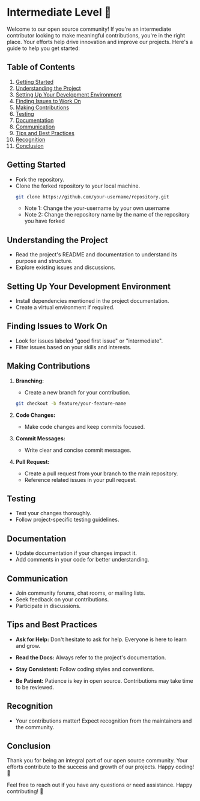# Intermediate Level 🚀

Welcome to our open source community! If you're an intermediate contributor looking to make meaningful contributions, you're in the right place. Your efforts help drive innovation and improve our projects. Here's a guide to help you get started:

## Table of Contents
1. [Getting Started](#getting-started)
2. [Understanding the Project](#understanding-the-project)
3. [Setting Up Your Development Environment](#setting-up-your-development-environment)
4. [Finding Issues to Work On](#finding-issues-to-work-on)
5. [Making Contributions](#making-contributions)
6. [Testing](#testing)
7. [Documentation](#documentation)
8. [Communication](#communication)
9. [Tips and Best Practices](#tips-and-best-practices)
10. [Recognition](#recognition)
11. [Conclusion](#conclusion)

## Getting Started
- Fork the repository.
- Clone the forked repository to your local machine.
  ```bash
  git clone https://github.com/your-username/repository.git
  ```
   - Note 1: Change the your-username by your own username
   - Note 2: Change the repository name by the name of the repository you have forked
     
## Understanding the Project
- Read the project's README and documentation to understand its purpose and structure.
- Explore existing issues and discussions.

## Setting Up Your Development Environment
- Install dependencies mentioned in the project documentation.
- Create a virtual environment if required.

## Finding Issues to Work On
- Look for issues labeled "good first issue" or "intermediate".
- Filter issues based on your skills and interests.
  
## Making Contributions
1. **Branching:**
   - Create a new branch for your contribution.
   ```bash
   git checkout -b feature/your-feature-name
   ```

2. **Code Changes:**
   - Make code changes and keep commits focused.

3. **Commit Messages:**
   - Write clear and concise commit messages.

4. **Pull Request:**
   - Create a pull request from your branch to the main repository.
   - Reference related issues in your pull request.

## Testing
- Test your changes thoroughly.
- Follow project-specific testing guidelines.

## Documentation
- Update documentation if your changes impact it.
- Add comments in your code for better understanding.

## Communication
- Join community forums, chat rooms, or mailing lists.
- Seek feedback on your contributions.
- Participate in discussions.

## Tips and Best Practices
- **Ask for Help:**
  Don't hesitate to ask for help. Everyone is here to learn and grow.

- **Read the Docs:**
  Always refer to the project's documentation.

- **Stay Consistent:**
  Follow coding styles and conventions.

- **Be Patient:**
  Patience is key in open source. Contributions may take time to be reviewed.

## Recognition
- Your contributions matter! Expect recognition from the maintainers and the community.

## Conclusion
Thank you for being an integral part of our open source community. Your efforts contribute to the success and growth of our projects. Happy coding! 🎉

Feel free to reach out if you have any questions or need assistance. Happy contributing! 🚀
